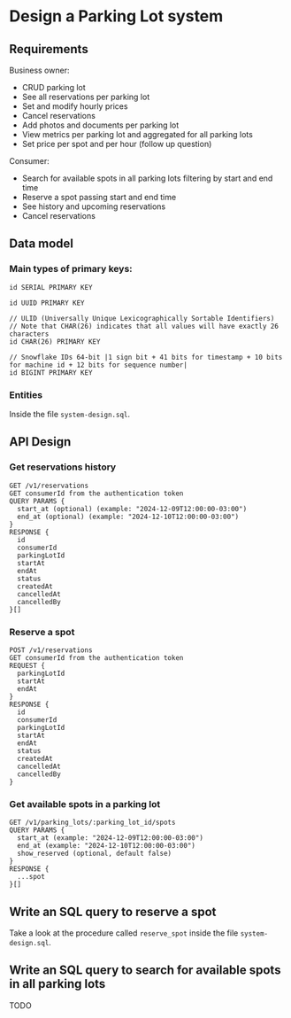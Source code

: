 # Design a Parking Lot system

## Requirements

Business owner:
- CRUD parking lot
- See all reservations per parking lot
- Set and modify hourly prices
- Cancel reservations
- Add photos and documents per parking lot
- View metrics per parking lot and aggregated for all parking lots
- Set price per spot and per hour (follow up question)

Consumer:
- Search for available spots in all parking lots filtering by start and end time
- Reserve a spot passing start and end time
- See history and upcoming reservations
- Cancel reservations

## Data model

### Main types of primary keys:

```
id SERIAL PRIMARY KEY

id UUID PRIMARY KEY

// ULID (Universally Unique Lexicographically Sortable Identifiers)
// Note that CHAR(26) indicates that all values will have exactly 26 characters
id CHAR(26) PRIMARY KEY

// Snowflake IDs 64-bit |1 sign bit + 41 bits for timestamp + 10 bits for machine id + 12 bits for sequence number|
id BIGINT PRIMARY KEY
```

### Entities

Inside the file `system-design.sql`.

## API Design

### Get reservations history

```
GET /v1/reservations
GET consumerId from the authentication token
QUERY PARAMS {
  start_at (optional) (example: "2024-12-09T12:00:00-03:00")
  end_at (optional) (example: "2024-12-10T12:00:00-03:00")
}
RESPONSE {
  id
  consumerId
  parkingLotId
  startAt
  endAt
  status
  createdAt
  cancelledAt
  cancelledBy
}[]
```

### Reserve a spot

```
POST /v1/reservations
GET consumerId from the authentication token
REQUEST {
  parkingLotId
  startAt
  endAt
}
RESPONSE {
  id
  consumerId
  parkingLotId
  startAt
  endAt
  status
  createdAt
  cancelledAt
  cancelledBy
}
```

### Get available spots in a parking lot

```
GET /v1/parking_lots/:parking_lot_id/spots
QUERY PARAMS {
  start_at (example: "2024-12-09T12:00:00-03:00")
  end_at (example: "2024-12-10T12:00:00-03:00")
  show_reserved (optional, default false)
}
RESPONSE {
  ...spot
}[]
```

## Write an SQL query to reserve a spot

Take a look at the procedure called `reserve_spot` inside the file `system-design.sql`.

## Write an SQL query to search for available spots in all parking lots

TODO
